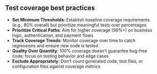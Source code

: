 ## Test coverage best practices

- **Set Minimum Thresholds**: Establish baseline coverage requirements (e.g., 80% overall) but prioritize meaningful tests over percentages
- **Prioritize Critical Paths**: Aim for higher coverage (90%+) on business logic, authentication, and payment flows
- **Track Coverage Trends**: Monitor coverage over time to catch regressions and ensure new code is tested
- **Quality Over Quantity**: 100% coverage doesn't guarantee bug-free code; focus on testing behavior and edge cases
- **Exclude Appropriately**: Don't count generated code, test files, or configuration files against coverage metrics
